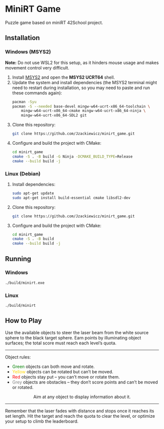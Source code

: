 # MiniRT Game

Puzzle game based on miniRT 42School project.

## Installation

### Windows (MSYS2)
**Note:** Do not use WSL2 for this setup, as it hinders mouse usage and makes movement control very difficult.

1. Install [MSYS2](https://www.msys2.org/) and open the **MSYS2 UCRT64** shell.
2. Update the system and install dependencies (the MSYS2 terminal might need to restart during installation, so you may need to paste and run these commands again):
   ```bash
   pacman -Syu
   pacman -S --needed base-devel mingw-w64-ucrt-x86_64-toolchain \
       mingw-w64-ucrt-x86_64-cmake mingw-w64-ucrt-x86_64-ninja \
       mingw-w64-ucrt-x86_64-SDL2 git
   ```
3. Clone this repository:
   ```bash
   git clone https://github.com/Jzackiewicz/minirt_game.git
   ```
4. Configure and build the project with CMake:
   ```bash
   cd minirt_game
   cmake -S . -B build -G Ninja -DCMAKE_BUILD_TYPE=Release
   cmake --build build -j
   ```

### Linux (Debian)
1. Install dependencies:
   ```bash
   sudo apt-get update
   sudo apt-get install build-essential cmake libsdl2-dev
   ```
2. Clone this repository:
   ```bash
   git clone https://github.com/Jzackiewicz/minirt_game.git
   ```
3. Configure and build the project with CMake:
   ```bash
   cd minirt_game
   cmake -S . -B build
   cmake --build build -j
   ```

## Running

### Windows
```bash
./build/minirt.exe
```

### Linux
```bash
./build/minirt
```

## How to Play

Use the available objects to steer the laser beam from the white source sphere to the black target sphere.
Earn points by illuminating object surfaces; the total score must reach each level’s quota.

-------------------------------------------------------------------
Object rules:
- <span style="color: #008000;">Green</span> objects can both move and rotate.
- <span style="color: #FFD700;">Yellow</span> objects can be rotated but can’t be moved.
- <span style="color: #FF0000;">Red</span> objects stay put – you can’t move or rotate them.
- <span style="color: #808080;">Grey</span> objects are obstacles – they don’t score points and can’t be moved or rotated.

<div align="center">Aim at any object to display information about it.</div>

-------------------------------------------------------------------

Remember that the laser fades with distance and stops once it reaches its set length.
Hit the target and reach the quota to clear the level, or optimize your setup to climb the leaderboard.